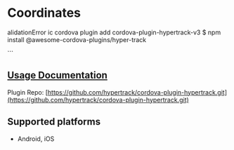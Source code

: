 # Coordinates

alidationError ic cordova plugin add cordova-plugin-hypertrack-v3 $ npm install @awesome-cordova-plugins/hyper-track

\`\`\`

## [Usage Documentation](https://danielsogl.gitbook.io/awesome-cordova-plugins/plugins/hyper-track/)

Plugin Repo: [https://github.com/hypertrack/cordova-plugin-hypertrack.git](https://github.com/hypertrack/cordova-plugin-hypertrack.git)

## Supported platforms

* Android, iOS

